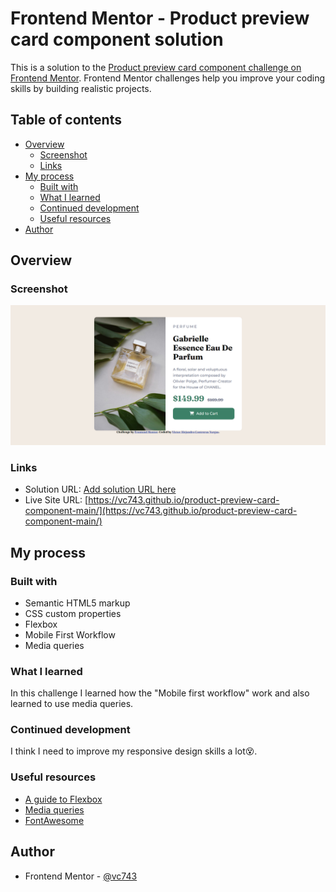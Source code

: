 # Frontend Mentor - Product preview card component solution

This is a solution to the [Product preview card component challenge on Frontend Mentor](https://www.frontendmentor.io/challenges/product-preview-card-component-GO7UmttRfa). Frontend Mentor challenges help you improve your coding skills by building realistic projects. 

## Table of contents

- [Overview](#overview)
  - [Screenshot](#screenshot)
  - [Links](#links)
- [My process](#my-process)
  - [Built with](#built-with)
  - [What I learned](#what-i-learned)
  - [Continued development](#continued-development)
  - [Useful resources](#useful-resources)
- [Author](#author)

## Overview

### Screenshot

![](product-preview-card-component-main/images/product-preview-card-solution.png)

### Links

- Solution URL: [Add solution URL here](https://your-solution-url.com)
- Live Site URL: [https://vc743.github.io/product-preview-card-component-main/](https://vc743.github.io/product-preview-card-component-main/)

## My process

### Built with

- Semantic HTML5 markup
- CSS custom properties
- Flexbox
- Mobile First Workflow
- Media queries

### What I learned

In this challenge I learned how the "Mobile first workflow" work and also learned to use media queries.

### Continued development

I think I need to improve my responsive design skills a lot😵.

### Useful resources

- [A guide to Flexbox](https://css-tricks.com/snippets/css/a-guide-to-flexbox/)
- [Media queries](https://developer.mozilla.org/es/docs/Web/CSS/Media_Queries/Using_media_queries)
- [FontAwesome](https://fontawesome.com/)

## Author

- Frontend Mentor - [@vc743](https://www.frontendmentor.io/profile/vc743)
